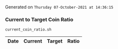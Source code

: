 Generated on `Thursday 07-October-2021 at 14:36:15`

### Current to Target Coin Ratio
`current_coin_ratio.sh`

Date|Current|Target|Ratio
---|---|---|---
